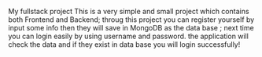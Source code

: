 My fullstack project
This is a very simple and small project which contains both Frontend and Backend;
throug this project you can register yourself by input some info then
they will save in MongoDB as the data base ;
next time you can login easily by using username and password.
the application will check the data and if they exist in data base you will 
login successfully!
